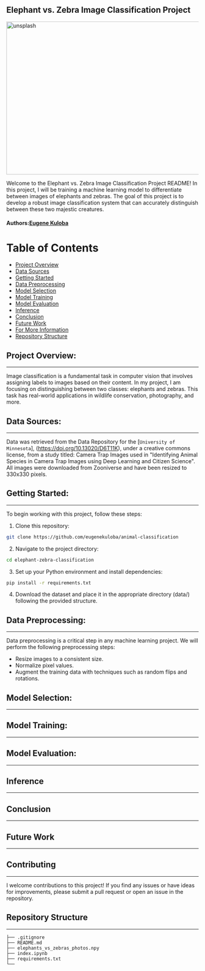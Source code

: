 ## **Elephant vs. Zebra Image Classification Project**
<img src="elephants-zebras.jpg" alt="unsplash" width="949" height="400">

<p>Welcome to the Elephant vs. Zebra Image Classification Project README! In this project, I will be training a machine learning model to differentiate between images of elephants and zebras. The goal of this project is to develop a robust image classification system that can accurately distinguish between these two majestic creatures.</p>

#### **Authors**:[Eugene Kuloba](https://github.com/eugenekuloba)


Table of Contents
========

 * [Project Overview](#Project-Overview)
 * [Data Sources](#Data-Sources)
 * [Getting Started](#Getting-Started)
 * [Data Preprocessing](#Data-Preprocessing)
 * [Model Selection](#Model-Selection)
 * [Model Training](#Model-Training)
 * [Model Evaluation](#Model-Evaluation)
 * [Inference](#Inference)
 * [Conclusion](#Conclusion)
 * [Future Work](#Future-Work)
 * [For More Information](#For-More-Information)
 * [Repository Structure](#Repository-Structure)


## Project Overview:
***

Image classification is a fundamental task in computer vision that involves assigning labels to images based on their content. In my project, I am focusing on distinguishing between two classes: elephants and zebras. This task has real-world applications in wildlife conservation, photography, and more.

## Data Sources:
***
Data was retrieved from the Data Repository for the [`University of Minnesota`], (https://doi.org/10.13020/D6T11K), under a creative commons license, from a study titled: Camera Trap Images used in "Identifying Animal Species in Camera Trap Images using Deep Learning and Citizen Science". All images were downloaded from Zooniverse and have been resized to 330x330 pixels.

## Getting Started:
***

To begin working with this project, follow these steps:

1. Clone this repository: 
```bash
git clone https://github.com/eugenekuloba/animal-classification
```
2. Navigate to the project directory:
```bash
cd elephant-zebra-classification
```
3. Set up your Python environment and install dependencies:
```bash
pip install -r requirements.txt
```
4. Download the dataset and place it in the appropriate directory (data/) following the provided structure.

## Data Preprocessing:
***

Data preprocessing is a critical step in any machine learning project. We will perform the following preprocessing steps:

* Resize images to a consistent size.
* Normalize pixel values.
* Augment the training data with techniques such as random flips and rotations.


## Model Selection:
***

## Model Training:
***

## Model Evaluation:
***

## Inference
***

## Conclusion
***

## Future Work
***

## Contributing
***

I welcome contributions to this project! If you find any issues or have ideas for improvements, please submit a pull request or open an issue in the repository.

## Repository Structure 
***

```
├── .gitignore
├── README.md
├── elephants_vs_zebras_photos.npy
├── index.ipynb
├── requirements.txt
└── 
```
